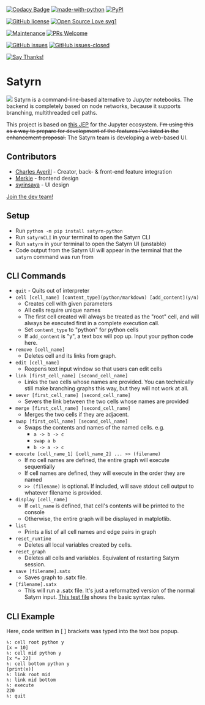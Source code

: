 [![Codacy Badge](https://app.codacy.com/project/badge/Grade/9b7ffe7dce94475e9fc5100096c3c8cf)](https://www.codacy.com/manual/CharlesAverill/satyrn?utm_source=github.com&amp;utm_medium=referral&amp;utm_content=CharlesAverill/satyrn&amp;utm_campaign=Badge_Grade)
[![made-with-python](https://img.shields.io/badge/Made%20with-Python-1f425f.svg)](https://www.python.org/)
[![PyPI](https://img.shields.io/pypi/v/satyrn-python)](https://pypi.org/project/satyrn-python/)

[![GitHub license](https://img.shields.io/github/license/Naereen/StrapDown.js.svg)](https://github.com/CharlesAverill/satyrn/blob/master/LICENSE)
[![Open Source Love svg1](https://badges.frapsoft.com/os/v1/open-source.svg?v=103)](https://github.com/ellerbrock/open-source-badges/)


[![Maintenance](https://img.shields.io/badge/Maintained%3F-yes-green.svg)](https://GitHub.com/CharlesAverill/satyrn/graphs/commit-activity)
[![PRs Welcome](https://img.shields.io/badge/PRs-welcome-brightgreen.svg?style=flat-square)](http://makeapullrequest.com)

[![GitHub issues](https://img.shields.io/github/issues/CharlesAverill/satyrn?label=open%20issues)](https://github.com/CharlesAverill/satyrn/issues)
[![GitHub issues-closed](https://img.shields.io/github/issues-closed-raw/CharlesAverill/satyrn?color=gree)](https://github.com/CharlesAverill/satyrn/issues?q=is%3Aissue+is%3Aclosed)

[![Say Thanks!](https://img.shields.io/badge/Say%20Thanks-!-1EAEDB.svg)](https://saythanks.io/to/charlesaverill20@gmail.com)

# Satyrn

![](satyrnCLI/media/cover.png?raw=true)
Satyrn is a command-line-based alternative to Jupyter notebooks.
The backend is completely based on node networks, because it supports branching, multithreaded cell paths.

This project is based on [this JEP](https://github.com/jupyter/enhancement-proposals/pull/50) for the Jupyter ecosystem. <s>I'm using this as a way to prepare for development of the features I've listed in the enhancement proposal.</s> The Satyrn team is developing a web-based UI.

## Contributors
- [Charles Averill](https://github.com/CharlesAverill) - Creator, back- & front-end feature integration
- [Merkie](https://githuh.com/Merkie) - frontend design
- [syrinsaya](https://github.com/syrinsaya) - UI design

[Join the dev team!](https://discord.gg/AEZtttJ)

## Setup
- Run `python -m pip install satyrn-python`
- Run `satyrnCLI` in your terminal to open the Satyrn CLI
- Run `satyrn` in your terminal to open the Satyrn UI (unstable)
- Code output from the Satyrn UI will appear in the terminal that the `satyrn` command was run from

## CLI Commands
* `quit` - Quits out of interpreter
* `cell [cell_name] [content_type](python/markdown) [add_content](y/n)`
    - Creates cell with given parameters
    - All cells require unique names
    - The first cell created will always be treated as the "root" cell, and will always be executed first in a complete execution call.
    - Set `content_type` to "python" for python cells
    - If `add_content` is "y", a text box will pop up. Input your python code here.
* `remove [cell_name]`
    - Deletes cell and its links from graph. 
* `edit [cell_name]`
    - Reopens text input window so that users can edit cells
* `link [first_cell_name] [second_cell_name]`
    - Links the two cells whose names are provided. You can technically still make branching graphs this way, but they
    will not work at all.
* `sever [first_cell_name] [second_cell_name]`
    - Severs the link between the two cells whose names are provided
* `merge [first_cell_name] [second_cell_name]`
    - Merges the two cells if they are adjacent.
* `swap [first_cell_name] [second_cell_name]`
    - Swaps the contents and names of the named cells. e.g. 
        - `a -> b -> c`
        - `swap a b`
        - `b -> a -> c`
* `execute [cell_name_1] [cell_name_2] ... >> (filename)`
    - If no cell names are defined, the entire graph will execute sequentially
    - If cell names are defined, they will execute in the order they are named
    - `>> (filename)` is optional. If included, will save stdout cell output to whatever filename is provided.
* `display [cell_name]`
    - If `cell_name` is defined, that cell's contents will be printed to the console
    - Otherwise, the entire graph will be displayed in matplotlib.
* `list`
    - Prints a list of all cell names and edge pairs in graph
* `reset_runtime`
    - Deletes all local variables created by cells.
* `reset_graph`
    - Deletes all cells and variables. Equivalent of restarting Satyrn session.
* `save [filename].satx`
    - Saves graph to .satx file.
* `[filename].satx`
    - This will run a .satx file. It's just a reformatted version of the normal Satyrn input. [This test file](satyrnCLI/examples/syntax_example.satx) shows the basic syntax rules.

## CLI Example
Here, code written in [ ] brackets was typed into the text box popup.
```
♄: cell root python y
[x = 10]
♄: cell mid python y
[x *= 22]
♄: cell bottom python y
[print(x)]
♄: link root mid
♄: link mid bottom
♄: execute
220
♄: quit
```
